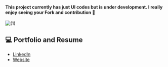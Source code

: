 #### This project currently has just UI codes but is under development. I really enjoy seeing your Fork and contribution :rocket:

![(1)](https://user-images.githubusercontent.com/25709266/144831330-9be78d09-30f3-425d-9fe2-2361bd09842d.gif)


## :computer: Portfolio and Resume
* [LinkedIn](https://www.linkedin.com/in/justice-ohene-amofa-349b44173/)
* [Website](https://joamofa1.github.io)

